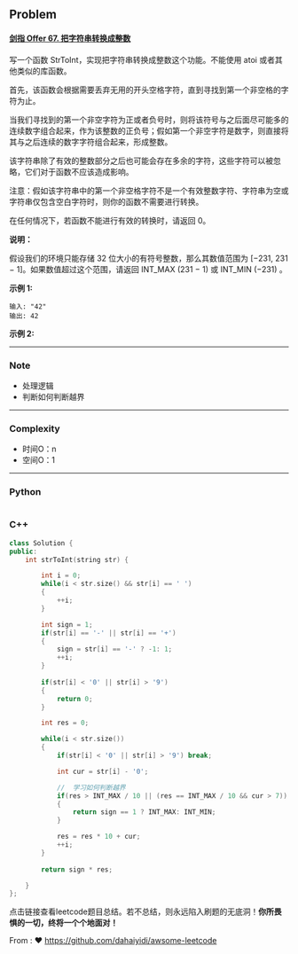 ## Problem

#### [剑指 Offer 67. 把字符串转换成整数](https://leetcode.cn/problems/ba-zi-fu-chuan-zhuan-huan-cheng-zheng-shu-lcof/)

写一个函数 StrToInt，实现把字符串转换成整数这个功能。不能使用 atoi 或者其他类似的库函数。

 

首先，该函数会根据需要丢弃无用的开头空格字符，直到寻找到第一个非空格的字符为止。

当我们寻找到的第一个非空字符为正或者负号时，则将该符号与之后面尽可能多的连续数字组合起来，作为该整数的正负号；假如第一个非空字符是数字，则直接将其与之后连续的数字字符组合起来，形成整数。

该字符串除了有效的整数部分之后也可能会存在多余的字符，这些字符可以被忽略，它们对于函数不应该造成影响。

注意：假如该字符串中的第一个非空格字符不是一个有效整数字符、字符串为空或字符串仅包含空白字符时，则你的函数不需要进行转换。

在任何情况下，若函数不能进行有效的转换时，请返回 0。

**说明：**

假设我们的环境只能存储 32 位大小的有符号整数，那么其数值范围为 [−231, 231 − 1]。如果数值超过这个范围，请返回  INT_MAX (231 − 1) 或 INT_MIN (−231) 。

**示例 1:**

```
输入: "42"
输出: 42
```

**示例 2:**

------

### Note

- 处理逻辑
- 判断如何判断越界

------

### Complexity

- 时间O：n
- 空间O：1

------

### Python

```python

```

### C++

```C++
class Solution {
public:
    int strToInt(string str) {

        int i = 0;
        while(i < str.size() && str[i] == ' ')
        {
            ++i;
        }

        int sign = 1;
        if(str[i] == '-' || str[i] == '+')
        {
            sign = str[i] == '-' ? -1: 1;
            ++i;
        }
        
        if(str[i] < '0' || str[i] > '9')
        {
            return 0;
        }

        int res = 0;

        while(i < str.size())
        {
            if(str[i] < '0' || str[i] > '9') break;

            int cur = str[i] - '0';

            //  学习如何判断越界
            if(res > INT_MAX / 10 || (res == INT_MAX / 10 && cur > 7)) 
            {
                return sign == 1 ? INT_MAX: INT_MIN;
            }

            res = res * 10 + cur;
            ++i;
        }
        
        return sign * res;

    }
};
```

点击链接查看leetcode题目总结。若不总结，则永远陷入刷题的无底洞！**你所畏惧的一切，终将一个个地面对！**

From : :heart: https://github.com/dahaiyidi/awsome-leetcode
